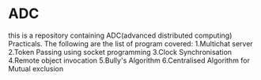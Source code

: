 # ADC
this is a repository containing ADC(advanced distributed computing) Practicals.
The following are the list of program covered:
1.Multichat server
2.Token Passing using socket programming
3.Clock Synchronisation
4.Remote object invocation
5.Bully's Algorithm
6.Centralised Algorithm for Mutual exclusion


